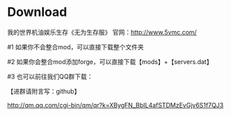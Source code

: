 # Download
我的世界机油娱乐生存《无为生存服》
官网：http://www.5vmc.com/
 
#1 如果你不会整合mod，可以直接下载整个文件夹
 
#2 如果你会整合mod添加forge，可以直接下载【mods】+【servers.dat】
 
#3 也可以前往我们QQ群下载：
 
【进群请附言写：github】
 
http://qm.qq.com/cgi-bin/qm/qr?k=XBygFN_BbIL4afSTDMzEvGjv6S1f7QJ3
